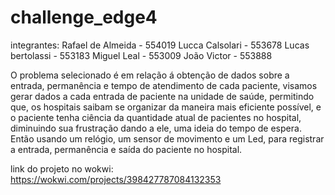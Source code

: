 # challenge_edge4

integrantes: Rafael de Almeida - 554019 Lucca Calsolari - 553678 Lucas bertolassi - 553183 Miguel Leal - 553009 João Victor - 553888

O problema selecionado é em relação á obtenção de dados sobre a entrada, permanência e tempo de atendimento de cada paciente, visamos gerar dados a cada entrada de paciente na unidade de saúde, permitindo que, os hospitais saibam se organizar da maneira mais eficiente possível, e o paciente tenha ciência da quantidade atual de pacientes no hospital, diminuindo sua frustração dando a ele, uma ideia do tempo de espera. Então usando um relógio, um sensor de movimento e um Led, para registrar a entrada, permanência e saída do paciente no hospital.

link do projeto no wokwi: https://wokwi.com/projects/398427787084132353

